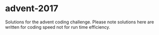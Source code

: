 # advent-2017
Solutions for the advent coding challenge. Please note solutions here are written for coding speed not for run time efficiency.

